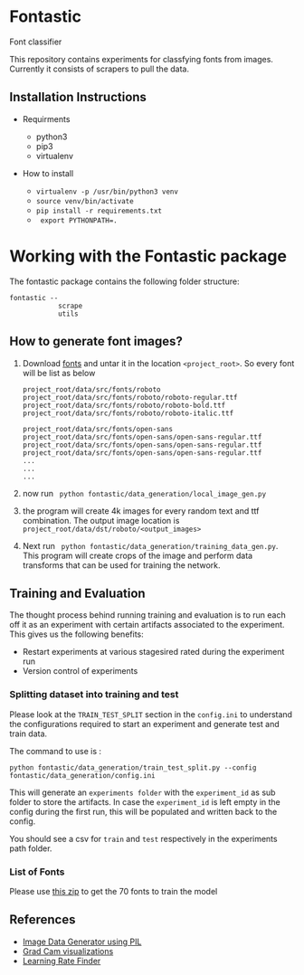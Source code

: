 # Fontastic
Font classifier

This repository contains experiments for classfying fonts from images.
Currently it consists of scrapers to pull the data.

## Installation Instructions

* Requirments 
    * python3
    * pip3
    * virtualenv

* How to install
    * ``` virtualenv -p /usr/bin/python3 venv ```
    * ``` source venv/bin/activate ```
    * ``` pip install -r requirements.txt ``` 
    * ``` export PYTHONPATH=.```


# Working with the Fontastic package

The fontastic package contains the following folder structure:

```
fontastic -- 
            scrape
            utils
```

## How to generate font images?

1. Download [fonts](https://drive.google.com/file/d/1KjKakY3yYz0MtvweRpGprpSA8e5kH31O/view?ts=5ca89188) and untar it in the location `<project_root>`. So every font will be list as below

	```
	project_root/data/src/fonts/roboto
	project_root/data/src/fonts/roboto/roboto-regular.ttf
	project_root/data/src/fonts/roboto/roboto-bold.ttf
	project_root/data/src/fonts/roboto/roboto-italic.ttf

	project_root/data/src/fonts/open-sans
	project_root/data/src/fonts/open-sans/open-sans-regular.ttf
	project_root/data/src/fonts/open-sans/open-sans-regular.ttf
	project_root/data/src/fonts/open-sans/open-sans-regular.ttf
	...
	...
	...
	```

2. now run ` python fontastic/data_generation/local_image_gen.py`
3. the program will create 4k images for every random text and ttf combination. The output image location is `project_root/data/dst/roboto/<output_images>`
4. Next run ` python fontastic/data_generation/training_data_gen.py`. This program will create crops of the image and perform data transforms that can be used for training the network.


## Training and Evaluation

The thought process behind running training and evaluation is to run each off it as an experiment with certain artifacts associated to the experiment. 
This gives us the following benefits:

* Restart experiments at various stagesired rated during the experiment run
* Version control of experiments

### Splitting dataset into training and test 

Please look at the ```TRAIN_TEST_SPLIT``` section in the ```config.ini``` to understand the configurations required to start an experiment and generate test and train data.

The command to use is : 

```python fontastic/data_generation/train_test_split.py --config fontastic/data_generation/config.ini``` 

This will generate an ```experiments folder``` with the ```experiment_id``` as sub folder to store the artifacts. In case the ```experiment_id``` is left empty in the config during the first run, this will be populated and written back to the config. 

You should see a csv for ```train``` and ```test``` respectively in the experiments path folder.

### List of Fonts

Please use [this zip](https://drive.google.com/file/d/1KjKakY3yYz0MtvweRpGprpSA8e5kH31O/view?usp=sharing) to get the 70 fonts to train the model

## References
* [Image Data Generator using PIL](https://tanmayshah2015.wordpress.com/2015/12/01/synthetic-font-dataset-generation/)
* [Grad Cam visualizations](https://github.com/utkuozbulak/pytorch-cnn-visualizations)
* [Learning Rate Finder](https://github.com/davidtvs/pytorch-lr-finder/)
